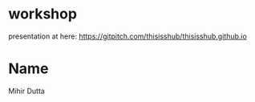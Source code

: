 # workshop

presentation at here: https://gitpitch.com/thisisshub/thisisshub.github.io

# Name
Mihir Dutta
